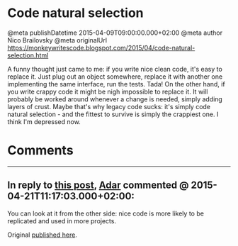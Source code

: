 # Code natural selection

@meta publishDatetime 2015-04-09T09:00:00.000+02:00
@meta author Nico Brailovsky
@meta originalUrl https://monkeywritescode.blogspot.com/2015/04/code-natural-selection.html

A funny thought just came to me: if you write nice clean code, it's easy to replace it. Just plug out an object somewhere, replace it with another one implementing the same interface, run the tests. Tada! On the other hand, if you write crappy code it might be nigh impossible to replace it. It will probably be worked around whenever a change is needed, simply adding layers of crust. Maybe that's why legacy code sucks: it's simply code natural selection - and the fittest to survive is simply the crappiest one. I think I'm depressed now.


# Comments

---
## In reply to [this post](), [Adar]() commented @ 2015-04-21T11:17:03.000+02:00:

You can look at it from the other side: nice code is more likely to be replicated and used in more projects.

Original [published here](/md_blog/2015/0409_Codenaturalselection.md).
